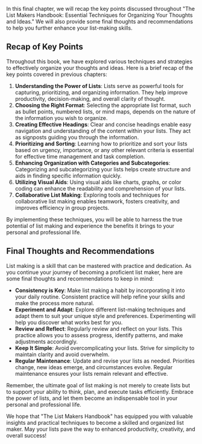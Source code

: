 
In this final chapter, we will recap the key points discussed throughout "The List Makers Handbook: Essential Techniques for Organizing Your Thoughts and Ideas." We will also provide some final thoughts and recommendations to help you further enhance your list-making skills.

Recap of Key Points
-------------------

Throughout this book, we have explored various techniques and strategies to effectively organize your thoughts and ideas. Here is a brief recap of the key points covered in previous chapters:

1. **Understanding the Power of Lists**: Lists serve as powerful tools for capturing, prioritizing, and organizing information. They help improve productivity, decision-making, and overall clarity of thought.
2. **Choosing the Right Format**: Selecting the appropriate list format, such as bullet points, numbered lists, or mind maps, depends on the nature of the information you wish to organize.
3. **Creating Effective Headings**: Clear and concise headings enable easy navigation and understanding of the content within your lists. They act as signposts guiding you through the information.
4. **Prioritizing and Sorting**: Learning how to prioritize and sort your lists based on urgency, importance, or any other relevant criteria is essential for effective time management and task completion.
5. **Enhancing Organization with Categories and Subcategories**: Categorizing and subcategorizing your lists helps create structure and aids in finding specific information quickly.
6. **Utilizing Visual Aids**: Using visual aids like charts, graphs, or color coding can enhance the readability and comprehension of your lists.
7. **Collaborative List Making**: Exploring tools and techniques for collaborative list making enables teamwork, fosters creativity, and improves efficiency in group projects.

By implementing these techniques, you will be able to harness the true potential of list making and experience the benefits it brings to your personal and professional life.

Final Thoughts and Recommendations
----------------------------------

List making is a skill that can be mastered with practice and dedication. As you continue your journey of becoming a proficient list maker, here are some final thoughts and recommendations to keep in mind:

* **Consistency is Key**: Make list making a habit by incorporating it into your daily routine. Consistent practice will help refine your skills and make the process more natural.
* **Experiment and Adapt**: Explore different list-making techniques and adapt them to suit your unique style and preferences. Experimenting will help you discover what works best for you.
* **Review and Reflect**: Regularly review and reflect on your lists. This practice allows you to assess progress, identify patterns, and make adjustments accordingly.
* **Keep It Simple**: Avoid overcomplicating your lists. Strive for simplicity to maintain clarity and avoid overwhelm.
* **Regular Maintenance**: Update and revise your lists as needed. Priorities change, new ideas emerge, and circumstances evolve. Regular maintenance ensures your lists remain relevant and effective.

Remember, the ultimate goal of list making is not merely to create lists but to support your ability to think, plan, and execute tasks efficiently. Embrace the power of lists, and let them become an indispensable tool in your personal and professional life.

We hope that "The List Makers Handbook" has equipped you with valuable insights and practical techniques to become a skilled and organized list maker. May your lists pave the way to enhanced productivity, creativity, and overall success!